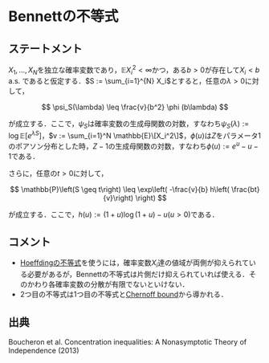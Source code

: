 # Bennettの不等式

## ステートメント

$X_1, \ldots, X_N$を独立な確率変数であり，$\mathbb{E}X_i^2 < \infty$かつ，ある$b > 0$が存在して$X_i < b$ a.s. であると仮定する．$S := \sum_{i=1}^{N} X_i$とすると，任意の$\lambda > 0$に対して，

$$
\psi_S(\lambda) \leq \frac{v}{b^2} \phi (b\lambda) 
$$

が成立する．ここで，$\psi_S$は確率変数の生成母関数の対数，すなわち$\psi_S(\lambda) := \mathrm{\log} \mathbb{E}\left[ e^{\lambda S} \right]$，$v := \sum_{i=1}^N \mathbb{E}\[X_i^2\]$，$\phi(u)$は$Z$をパラメータ$1$のポアソン分布とした時，$Z-1$の生成母関数の対数，すなわち$\phi(u) := e^u-u-1$である．

さらに，任意の$t>0$に対して，

$$
\mathbb{P}\left(S \geq t\right) \leq \exp\left( -\frac{v}{b} h\left( \frac{bt}{v}\right) \right)
$$

が成立する．ここで，$h(u) := (1+u)\log (1+u) - u (u>0)$である．

## コメント

* [Hoeffdingの不等式](hoeffding_inequality.md)を使うには，確率変数$X_i$達の値域が両側が抑えられている必要があるが，Bennettの不等式は片側だけ抑えられていれば使える．そのかわり各確率変数の分散が有限でないといけない．
* 2つ目の不等式は1つ目の不等式と[Chernoff bound](chernoff_bound.md)から導かれる．

## 出典
Boucheron et al. Concentration inequalities: A Nonasymptotic Theory of Independence (2013)
